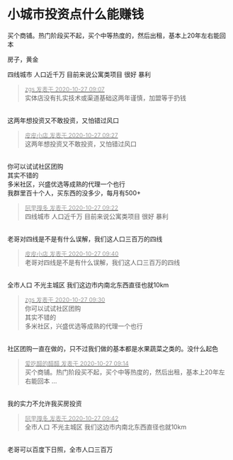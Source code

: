 # 小城市投资点什么能赚钱


买个商铺。热门阶段买不起，买个中等热度的，然后出租，基本上20年左右能回本

房子，黄金

四线城市 人口近千万 目前来说公寓类项目 很好 暴利<img id="aimg_yei68" onclick="zoom(this, this.src, 0, 0, 0)" class="zoom" src="https://cdn.jsdelivr.net/gh/hishis/forum-master/public/images/patch.gif" onmouseover="img_onmouseoverfunc(this)" onload="thumbImg(this)" border="0" alt="" />

<div class="quote"><blockquote><font size="2"><a href="https://www.hostloc.com/forum.php?mod=redirect&amp;goto=findpost&amp;pid=9357367&amp;ptid=758695" target="_blank"><font color="#999999">zgs 发表于 2020-10-27 09:07</font></a></font><br />
实体店没有扎实技术或渠道基础这两年谨慎，加盟等于扔钱</blockquote></div><br />
这两年想投资又不敢投资，又怕错过风口<img id="aimg_pwHH0" onclick="zoom(this, this.src, 0, 0, 0)" class="zoom" src="https://cdn.jsdelivr.net/gh/hishis/forum-master/public/images/patch.gif" onmouseover="img_onmouseoverfunc(this)" onload="thumbImg(this)" border="0" alt="" />

<div class="quote"><blockquote><font size="2"><a href="https://www.hostloc.com/forum.php?mod=redirect&amp;goto=findpost&amp;pid=9357462&amp;ptid=758695" target="_blank"><font color="#999999">皮皮小店 发表于 2020-10-27 09:27</font></a></font><br />
这两年想投资又不敢投资，又怕错过风口</blockquote></div><br />
你可以试试社区团购<br />
其实不错的<br />
多米社区，兴盛优选等成熟的代理一个也行<br />
我群里百十个人，买东西的没多少，每月有500+

<div class="quote"><blockquote><font size="2"><a href="https://www.hostloc.com/forum.php?mod=redirect&amp;goto=findpost&amp;pid=9357438&amp;ptid=758695" target="_blank"><font color="#999999">阿里嘎多 发表于 2020-10-27 09:22</font></a></font><br />
四线城市 人口近千万 目前来说公寓类项目 很好 暴利</blockquote></div><br />
老哥对四线是不是有什么误解，我们这人口三百万的四线<img id="aimg_LN64K" onclick="zoom(this, this.src, 0, 0, 0)" class="zoom" src="https://cdn.jsdelivr.net/gh/hishis/forum-master/public/images/patch.gif" onmouseover="img_onmouseoverfunc(this)" onload="thumbImg(this)" border="0" alt="" />

<div class="quote"><blockquote><font size="2"><a href="https://www.hostloc.com/forum.php?mod=redirect&amp;goto=findpost&amp;pid=9357531&amp;ptid=758695" target="_blank"><font color="#999999">皮皮小店 发表于 2020-10-27 09:40</font></a></font><br />
老哥对四线是不是有什么误解，我们这人口三百万的四线</blockquote></div><br />
全市人口 不光主城区 我们这边市内南北东西直径也就10km<img id="aimg_LiJIT" onclick="zoom(this, this.src, 0, 0, 0)" class="zoom" src="https://cdn.jsdelivr.net/gh/hishis/forum-master/public/images/patch.gif" onmouseover="img_onmouseoverfunc(this)" onload="thumbImg(this)" border="0" alt="" />

<div class="quote"><blockquote><font size="2"><a href="https://www.hostloc.com/forum.php?mod=redirect&amp;goto=findpost&amp;pid=9357482&amp;ptid=758695" target="_blank"><font color="#999999">zgs 发表于 2020-10-27 09:30</font></a></font><br />
你可以试试社区团购<br />
其实不错的<br />
多米社区，兴盛优选等成熟的代理一个也行</blockquote></div><br />
社区团购一直在做的，只不过我们做的基本都是水果蔬菜之类的。没什么起色<img id="aimg_Hc9oD" onclick="zoom(this, this.src, 0, 0, 0)" class="zoom" src="https://cdn.jsdelivr.net/gh/hishis/forum-master/public/images/patch.gif" onmouseover="img_onmouseoverfunc(this)" onload="thumbImg(this)" border="0" alt="" />

<div class="quote"><blockquote><font size="2"><a href="https://www.hostloc.com/forum.php?mod=redirect&amp;goto=findpost&amp;pid=9357396&amp;ptid=758695" target="_blank"><font color="#999999">爱吃醋的醋醋 发表于 2020-10-27 09:14</font></a></font><br />
买个商铺。热门阶段买不起，买个中等热度的，然后出租，基本上20年左右能回本 ...</blockquote></div><br />
我的实力不允许我买房投资<img id="aimg_qo50c" onclick="zoom(this, this.src, 0, 0, 0)" class="zoom" src="https://cdn.jsdelivr.net/gh/hishis/forum-master/public/images/patch.gif" onmouseover="img_onmouseoverfunc(this)" onload="thumbImg(this)" border="0" alt="" />

<div class="quote"><blockquote><font size="2"><a href="https://www.hostloc.com/forum.php?mod=redirect&amp;goto=findpost&amp;pid=9357537&amp;ptid=758695" target="_blank"><font color="#999999">阿里嘎多 发表于 2020-10-27 09:42</font></a></font><br />
全市人口 不光主城区 我们这边市内南北东西直径也就10km</blockquote></div><br />
老哥可以百度下日照，全市人口三百万<img id="aimg_Qqb62" onclick="zoom(this, this.src, 0, 0, 0)" class="zoom" src="https://cdn.jsdelivr.net/gh/hishis/forum-master/public/images/patch.gif" onmouseover="img_onmouseoverfunc(this)" onload="thumbImg(this)" border="0" alt="" />
